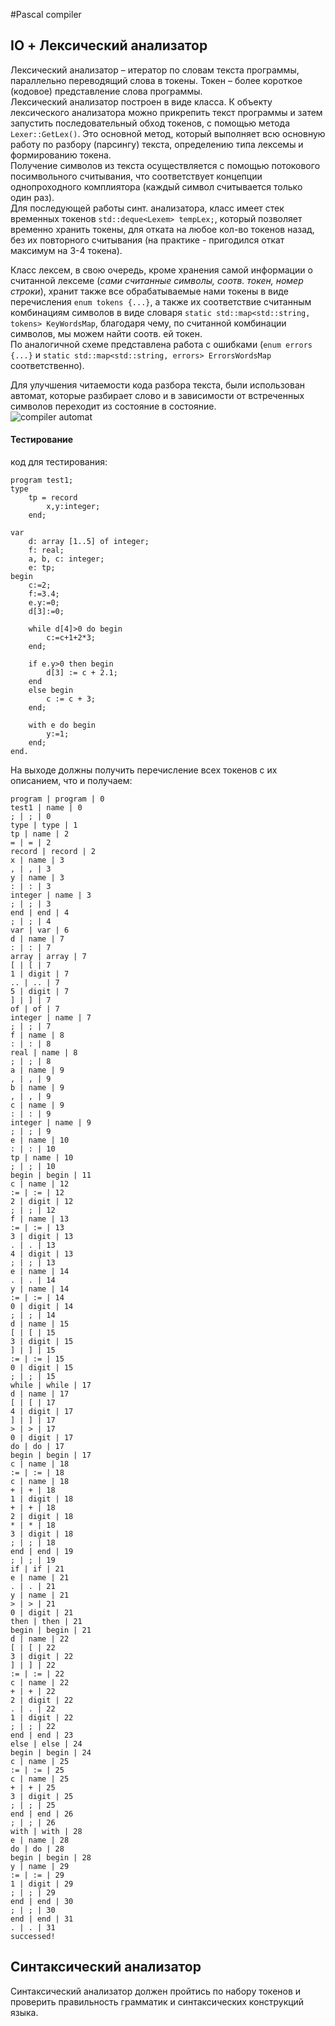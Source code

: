 #Pascal compiler

## IO + Лексический анализатор
Лексический анализатор – итератор по словам текста программы, параллельно переводящий слова в токены. Токен – более короткое (кодовое) представление слова программы.  
Лексический анализатор построен в виде класса. К объекту лексического анализатора можно прикрепить текст программы и затем запустить последовательный обход токенов, с помощью метода `Lexer::GetLex()`. Это основной метод, который выполняет всю основную работу по разбору (парсингу) текста, определению типа лексемы и формированию токена.  
Получение символов из текста осуществляется с помощью потокового посимвольного считывания, что соответствует концепции однопроходного комплиятора (каждый символ считывается только один раз).  
Для последующей работы синт. анализатора, класс имеет стек временных токенов `std::deque<Lexem>	tempLex;`, который позволяет временно хранить токены, для отката на любое кол-во токенов назад, без их повторного считывания (на практике - пригодился откат максимум на 3-4 токена).  
  
Класс лексем, в свою очередь, кроме хранения самой информации о считанной лексеме (*сами считанные символы, соотв. токен, номер строки*), хранит также все обрабатываемые нами токены в виде перечисления `enum tokens {...}`, а также их соответствие считанным комбинациям символов в виде словаря `static std::map<std::string, tokens> KeyWordsMap`, благодаря чему, по считанной комбинации символов, мы можем найти соотв. ей токен.  
По аналогичной схеме представлена работа с ошибками (`enum errors {...}` и `static std::map<std::string, errors> ErrorsWordsMap` соответственно).  
  
Для улучшения читаемости кода разбора текста, были использован автомат, которые разбирает слово и в зависимости от встреченных символов переходит из состояние в состояние.  
![compiler automat](https://github.com/S71D3/Reports/raw/master/res/compiler1.png)

#### Тестирование  
код для тестирования:  
```
program test1;
type
	tp = record
		x,y:integer;
	end;
	
var
	d: array [1..5] of integer;
	f: real;
	a, b, c: integer;
	e: tp;
begin
	c:=2;
	f:=3.4;
	e.y:=0;
	d[3]:=0;
	
	while d[4]>0 do begin
		c:=c+1+2*3;
	end;
	
	if e.y>0 then begin
		d[3] := c + 2.1;
	end
	else begin
		c := c + 3;
	end;
	
	with e do begin
		y:=1;
	end;
end.
```  
На выходе должны получить перечисление всех токенов с их описанием, что и получаем:  
```
program | program | 0
test1 | name | 0
; | ; | 0
type | type | 1
tp | name | 2
= | = | 2
record | record | 2
x | name | 3
, | , | 3
y | name | 3
: | : | 3
integer | name | 3
; | ; | 3
end | end | 4
; | ; | 4
var | var | 6
d | name | 7
: | : | 7
array | array | 7
[ | [ | 7
1 | digit | 7
.. | .. | 7
5 | digit | 7
] | ] | 7
of | of | 7
integer | name | 7
; | ; | 7
f | name | 8
: | : | 8
real | name | 8
; | ; | 8
a | name | 9
, | , | 9
b | name | 9
, | , | 9
c | name | 9
: | : | 9
integer | name | 9
; | ; | 9
e | name | 10
: | : | 10
tp | name | 10
; | ; | 10
begin | begin | 11
c | name | 12
:= | := | 12
2 | digit | 12
; | ; | 12
f | name | 13
:= | := | 13
3 | digit | 13
. | . | 13
4 | digit | 13
; | ; | 13
e | name | 14
. | . | 14
y | name | 14
:= | := | 14
0 | digit | 14
; | ; | 14
d | name | 15
[ | [ | 15
3 | digit | 15
] | ] | 15
:= | := | 15
0 | digit | 15
; | ; | 15
while | while | 17
d | name | 17
[ | [ | 17
4 | digit | 17
] | ] | 17
> | > | 17
0 | digit | 17
do | do | 17
begin | begin | 17
c | name | 18
:= | := | 18
c | name | 18
+ | + | 18
1 | digit | 18
+ | + | 18
2 | digit | 18
* | * | 18
3 | digit | 18
; | ; | 18
end | end | 19
; | ; | 19
if | if | 21
e | name | 21
. | . | 21
y | name | 21
> | > | 21
0 | digit | 21
then | then | 21
begin | begin | 21
d | name | 22
[ | [ | 22
3 | digit | 22
] | ] | 22
:= | := | 22
c | name | 22
+ | + | 22
2 | digit | 22
. | . | 22
1 | digit | 22
; | ; | 22
end | end | 23
else | else | 24
begin | begin | 24
c | name | 25
:= | := | 25
c | name | 25
+ | + | 25
3 | digit | 25
; | ; | 25
end | end | 26
; | ; | 26
with | with | 28
e | name | 28
do | do | 28
begin | begin | 28
y | name | 29
:= | := | 29
1 | digit | 29
; | ; | 29
end | end | 30
; | ; | 30
end | end | 31
. | . | 31
successed!
```

## Синтаксический анализатор
Синтаксический анализатор должен пройтись по набору токенов и проверить правильность грамматик и синтаксических конструкций языка.   
  
